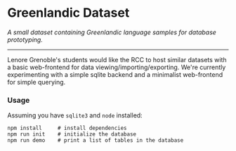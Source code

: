 # Greenlandic Dataset

*A small dataset containing Greenlandic language samples for database
prototyping.*

---

Lenore Grenoble's students would like the RCC to host similar datasets with a
basic web-frontend for data viewing/importing/exporting.  We're currently experimenting with a simple sqlite backend and a minimalist web-frontend for simple querying.


### Usage

Assuming you have `sqlite3` and `node` installed:

    npm install     # install dependencies
    npm run init    # initialize the database
    npm run demo    # print a list of tables in the database
